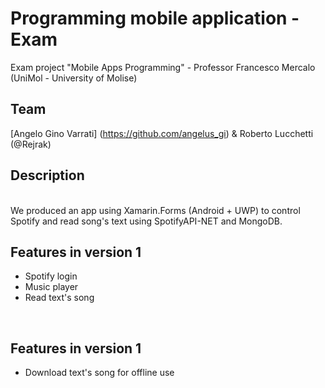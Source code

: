 # Programming mobile application - Exam
Exam project "Mobile Apps Programming" - Professor Francesco Mercalo (UniMol - University of Molise)
<br/>

## Team
[Angelo Gino Varrati] (https://github.com/angelus_gi) & Roberto Lucchetti (@Rejrak)
<br/>

## Description
<br/>
We produced an app using Xamarin.Forms (Android + UWP) to control Spotify and read song's text using SpotifyAPI-NET and MongoDB.

<br/>

## Features in version 1
- Spotify login
- Music player
- Read text's song

<br/>

## Features in version 1
- Download text's song for offline use